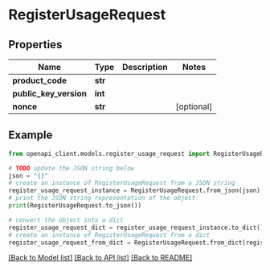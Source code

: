 # RegisterUsageRequest


## Properties

Name | Type | Description | Notes
------------ | ------------- | ------------- | -------------
**product_code** | **str** |  | 
**public_key_version** | **int** |  | 
**nonce** | **str** |  | [optional] 

## Example

```python
from openapi_client.models.register_usage_request import RegisterUsageRequest

# TODO update the JSON string below
json = "{}"
# create an instance of RegisterUsageRequest from a JSON string
register_usage_request_instance = RegisterUsageRequest.from_json(json)
# print the JSON string representation of the object
print(RegisterUsageRequest.to_json())

# convert the object into a dict
register_usage_request_dict = register_usage_request_instance.to_dict()
# create an instance of RegisterUsageRequest from a dict
register_usage_request_from_dict = RegisterUsageRequest.from_dict(register_usage_request_dict)
```
[[Back to Model list]](../README.md#documentation-for-models) [[Back to API list]](../README.md#documentation-for-api-endpoints) [[Back to README]](../README.md)


